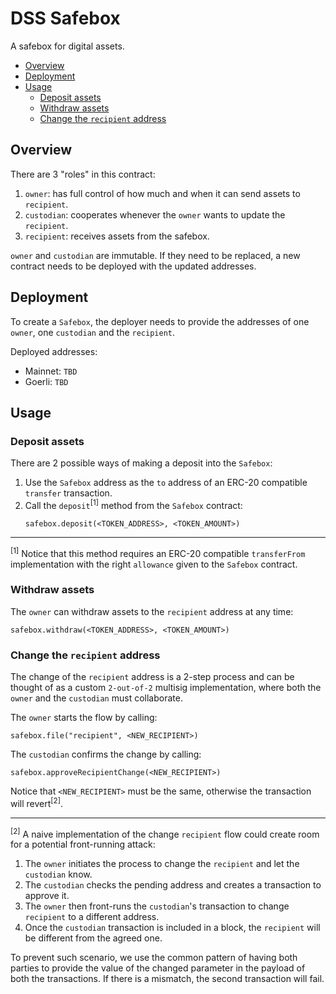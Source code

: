 # DSS Safebox

A safebox for digital assets.

- [Overview](#overview)
- [Deployment](#deployment)
- [Usage](#usage)
  - [Deposit assets](#deposit-assets)
  - [Withdraw assets](#withdraw-assets)
  - [Change the `recipient` address](#change-the-recipient-address)

## Overview

There are 3 "roles" in this contract:

1. `owner`: has full control of how much and when it can send assets to `recipient`.
2. `custodian`: cooperates whenever the `owner` wants to update the `recipient`.
3. `recipient`: receives assets from the safebox.

`owner` and `custodian` are immutable. If they need to be replaced, a new contract needs to be deployed with the updated addresses.

## Deployment

To create a `Safebox`, the deployer needs to provide the addresses of one `owner`, one `custodian` and the `recipient`.

Deployed addresses:

- Mainnet: `TBD`
- Goerli: `TBD`

## Usage

### Deposit assets

There are 2 possible ways of making a deposit into the `Safebox`:

1. Use the `Safebox` address as the `to` address of an ERC-20 compatible `transfer` transaction.
2. Call the `deposit`<sup>[1]</sup> method from the `Safebox` contract:
   ```solidity
   safebox.deposit(<TOKEN_ADDRESS>, <TOKEN_AMOUNT>)
   ```

---

<sup>[1]</sup> Notice that this method requires an ERC-20 compatible `transferFrom` implementation with the right `allowance` given to the `Safebox` contract.

### Withdraw assets

The `owner` can withdraw assets to the `recipient` address at any time:

```solidity
safebox.withdraw(<TOKEN_ADDRESS>, <TOKEN_AMOUNT>)
```

### Change the `recipient` address

The change of the `recipient` address is a 2-step process and can be thought of as a custom `2-out-of-2` multisig implementation, where both the `owner` and the `custodian` must collaborate.

The `owner` starts the flow by calling:

```solidity
safebox.file("recipient", <NEW_RECIPIENT>)
```

The `custodian` confirms the change by calling:

```solidity
safebox.approveRecipientChange(<NEW_RECIPIENT>)
```

Notice that `<NEW_RECIPIENT>` must be the same, otherwise the transaction will revert<sup>[2]</sup>.

---

<sup>[2]</sup> A naive implementation of the change `recipient` flow could create room for a potential front-running attack:

1. The `owner` initiates the process to change the `recipient` and let the `custodian` know.
2. The `custodian` checks the pending address and creates a transaction to approve it.
3. The `owner` then front-runs the `custodian`'s transaction to change `recipient` to a different address.
4. Once the `custodian` transaction is included in a block, the `recipient` will be different from the agreed one.

To prevent such scenario, we use the common pattern of having both parties to provide the value of the changed parameter in the payload of both the transactions. If there is a mismatch, the second transaction will fail.
